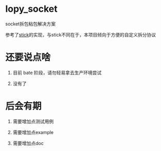 # lopy_socket

socket拆包粘包解决方案

参考了[stick](https://github.com/lvgithub/stick)的实现，与stick不同在于，本项目倾向于方便的自定义拆分协议

# 还要说点啥

1. 目前 bate 阶段，请勿轻易拿去生产环境尝试

2. 没有了

# 后会有期

1. 需要增加点测试用例

2. 需要增加点example

3. 需要增加点doc